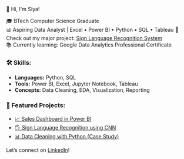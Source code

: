 👋 Hi, I'm Siya!

🎓 BTech Computer Science Graduate  
📊 Aspiring Data Analyst | Excel • Power BI • Python • SQL  • Tableau
📁 Check out my major project: [Sign Language Recognition System]()  
📚 Currently learning: Google Data Analytics Professional Certificate

### 🛠️ Skills:
- **Languages:** Python, SQL
- **Tools:** Power BI, Excel, Jupyter Notebook, Tableau
- **Concepts:** Data Cleaning, EDA, Visualization, Reporting

### 📌 Featured Projects:
- [📈 Sales Dashboard in Power BI](link)
- [🖐 Sign Language Recognition using CNN](link)
- [📊 Data Cleaning with Python (Case Study)](link)

Let’s connect on [LinkedIn]()!

